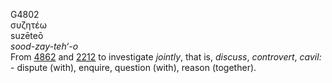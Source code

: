 <body>
  <p>G4802<br>  συζητέω  <br> suzēteō  <br><i>sood-zay-teh‘-o </i><br>From <a href="g4862.htm">4862</a> and <a href="g2212.htm">2212</a>  to investigate <i>jointly</i>, that is, <i>discuss</i>, <i>controvert</i>, <i>cavil:</i> - dispute (with), enquire, question (with), reason (together).<br></p>
 </body>